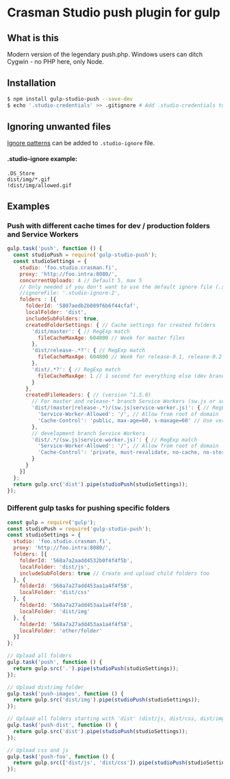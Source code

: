 # Crasman Studio push plugin for gulp

## What is this

Modern version of the legendary push.php. Windows users can ditch Cygwin - no PHP here, only Node.

## Installation

```bash
$ npm install gulp-studio-push --save-dev
$ echo '.studio-credentials' >> .gitignore # Add .studio-credentials to .gitignore file
```

## Ignoring unwanted files
[Ignore patterns](https://git-scm.com/docs/gitignore) can be added to `.studio-ignore` file.

#### .studio-ignore example:
```gitignore
.DS_Store
dist/img/*.gif
!dist/img/allowed.gif
```

## Examples


### Push with different cache times for dev / production folders and Service Workers
```javascript
gulp.task('push', function () {
  const studioPush = require('gulp-studio-push');
  const studioSettings = {
    studio: 'foo.studio.crasman.fi',
    proxy: 'http://foo.intra:8080/',
    concurrentUploads: 4 // Default 5, max 5 
    // Only needed if you don't want to use the default ignore file (.studio-ignore)
    //ignoreFile: '.studio-ignore-2', 
    folders : [{
      folderId: '5807aedb2b089f6b6f44cfaf',
      localFolder: 'dist',
      includeSubFolders: true,
      createdFolderSettings: { // Cache settings for created folders
        'dist/master': { // RegExp match
          fileCacheMaxAge: 604800 // Week for master files
        },
        'dist/release-.*?': { // RegExp match
          fileCacheMaxAge: 604800 // Week for release-0.1, release-0.2 etc.
        },
        'dist/.*?': { // RegExp match
          fileCacheMaxAge: 1 // 1 second for everything else (dev branches)
        }
      },
      createdFileHeaders: { // (version ^1.5.0)
        // For master and release-* branch Service Workers (sw.js or service-worker.js)
        'dist/(master|release-.*)/(sw.js|service-worker.js)': { // RegExp match
          'Service-Worker-Allowed': '/', // Allow from root of domain
          'Cache-Control': 'public, max-age=60, s-maxage=60' // Use very short max age for Service Workers in production
        },
        // development branch Service Workers
        'dist/.*/(sw.js|service-worker.js)': { // RegExp match
          'Service-Worker-Allowed': '/', // Allow from root of domain
          'Cache-Control': 'private, must-revalidate, no-cache, no-store, max-age=0, s-maxage=0' // no cache for development branch Service Workers
        }
      }
    }]
  };
  return gulp.src('dist').pipe(studioPush(studioSettings));
});
```

### Different gulp tasks for pushing specific folders

```javascript
const gulp = require('gulp');
const studioPush = require('gulp-studio-push');
const studioSettings = {
  studio: 'foo.studio.crasman.fi',
  proxy: 'http://foo.intra:8080/',
  folders: [{
    folderId: '568a7a2aadd4532b0f4f4f5b',
    localFolder: 'dist/js',
    includeSubFolders: true // Create and upload child folders too
  }, {
    folderId: '568a7a27add453aa1a4f4f58',
    localFolder: 'dist/css'
  }, {
    folderId: '568a7a27add453aa1a4f4f58',
    localFolder: 'dist/img'
  }, {
    folderId: '568a7a27add453aa1a4f4f58',
    localFolder: 'other/folder'
  }]
};

// Upload all folders
gulp.task('push', function () {
  return gulp.src('.').pipe(studioPush(studioSettings));
});

// Upload dist/img folder
gulp.task('push-images', function () {
  return gulp.src('dist/img').pipe(studioPush(studioSettings));
});

// Upload all folders starting with 'dist' (dist/js, dist/css, dist/img)
gulp.task('push-dist', function () {
  return gulp.src('dist').pipe(studioPush(studioSettings));
});

// Upload css and js
gulp.task('push-foo', function () {
  return gulp.src(['dist/js', 'dist/css']).pipe(studioPush(studioSettings));
});
```